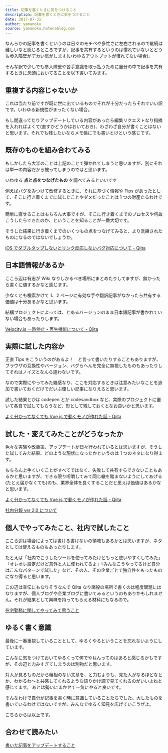 ```yaml
---
title: 記事を書くときに気をつけること
description: 記事を書くときに気をつけること
date: 2017-07-31
author: yamanoku
source: yamanoku.hatenablog.com
---
```


なんらかの記事を書くというのは日々のモチベや多忙さに左右されるので継続は難しいなと感じるところですが、記事を共有するというのは慣れていないとどうも参入障壁がデカい気がします(いわゆるアウトプットが慣れてない場合)。

そんな訳で少しでも参入障壁や苦手意識を取っ払うために自分の中で記事を共有するときに念頭においてることを以下書いてみます。

## 重複する内容じゃないか

これは当たり前ですが既に世に出ているものでそれが十分だったらそれでいい訳です。いわゆる新規性がまったくない場合。

もし間違ってたりアップデートしている内容があったら編集リクエストなり指摘を入れればよくて(直すかどうかはおいておき)、わざわざ自分が書くことはないと思います。それでも残したいならメモ帳にでも書いとけという感じです。

## 既存のものを組み合わてみる

もしかしたら大半のことは上記のことで弾かれてしまうと思いますが、別にそれは単一の内容だから被ってしまうのではと思います。

いわゆる **点と点をつなげたもの** を調べてみるといいです

例えばバグをみつけて改修するときに、それに基づく情報や Tips があったとして、そこに行き着くまでに試したことやダメだったことは 1 つの財産たるわけです。

簡単に直せることはもちろん大事ですが、そこに行き着くまでのプロセスや何故こうしたらできたのか、ということを知ることが一番大切です。

そうした結果に行き着くまでのいくつもの点をつなげてみると、より洗練されたものになるのではないでしょうか。

[iOS でダブルタップしないとリンク反応しないバグ対応について - Qiita](https://qiita.com/yamanoku/items/5b95907aa82ad5f16556)

## 日本語情報があるか

ここら辺は有志が Wiki なりしかるべき場所にまとめたりしてますが、無かったら書くに値するかなと感じます。

少なくとも検索かけて 1、2 ページに有効な手や翻訳記事がなかったら共有する価値は十分あるかなと思います。

結構プロジェクトによっては、とあるバージョンのまま日本語記事が書かれていない場合もあったりします。

[Velocity.js 一時停止・再生機能について - Qiita](https://qiita.com/yamanoku/items/23e56a428aaa4fad7040)

## 実際に試した内容か

正直 Tips をこういうのがあるよ！　と言って書いたりすることもありますが、ブラウザの互換性やバージョン、バグらへんを完全に無視したものもあったりしてそれはノイズとなんら違わないです。

なので実際にやってみた雑感なり、ここを対応するときは注意みたいなことを追加で書いておくだけでだいぶ優しい記事になりえると思います。

試した結果とかは codepen とか codesandbox など、実際のプロジェクトに置いて各自で試してもらうなど、形として残しておくとなお良いかと思います。

[よく分かってなくても Vue.js で動くモノが作れた話 - Qiita](https://qiita.com/yamanoku/items/41df5c05c5c89714ea3c)

## 試した・変えてみたことがどうなったか

色々な実験や改善策、アップデートが日々行われているとは思いますが、そうした試してみた結果、どのような現状になったかというのは 1 つのネタになり得ます。

もちろん上手くいくことがすべてではなく、失敗して共有すらできないこともあるかと思いますが、できる限り咀嚼してみて同じ轍を踏まないようにしてあげる(たとえ届かなくても)のも、業界全体を良くすることだと思えば価値はあるかなと思います。

[よく分かってなくても Vue.js で動くモノが作れた話 - Qiita](https://qiita.com/yamanoku/items/41df5c05c5c89714ea3c)

[社内分報 ver 2.0 について](./slack-times-version_02)

## 個人でやってみたこと、社内で試したこと

ここら辺は場合によっては書ける書けないの領域もあるかとは思いますが、ネタとしては使えるものもあったりします。

たとえば「社内でこうしたツールを使ってみたけどもっと使いやすくしてみた」「オレオレ設定だけど意外と人に使われてるよ」「みんなこうやってるけど自分はこんなパターンで試した」など、その人、その企業ごとで独自性をもったものになり得ると思います。

この辺は宣伝にもなりそうなんで Qiita なり諸般の場所で書くのは程度問題にはなりますが、個人ブログや企業ブログに書いてみるというのもありかもしれません。それが結果として興味を持ってもらえる材料にもなるので。

[在宅勤務に関してやってみて思うこと](./i-think-working-from-home)

## ゆるく書く意識

最後に一番重視していることとして、ゆるくやるということを忘れないようにしています。

こんなに気をつけておいてゆるくって何でやねんってのはあると感じるかもですが、その辺と力みすぎてしまうのは別物だと思います。

対人が見るものだから粗相のない文章を、と力むよりも、見た人がなるほどなとか、わかるわ〜と共感してくれるような語りかけ調で見てくれるのがいいよねと感じてます。
あとは勢いにまかせて一気にやると良いです。

そんなわけで自分が記事を書く時に意識していることたちでした。大したものを書いているわけではないですが、みんなでゆるく知見を広げていこうぜよ。

こちらからは以上です。

## 合わせて読みたい

[書いた記事をアップデートすること](./update-for-writed-article)
